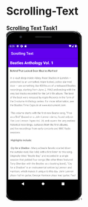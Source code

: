 # Scrolling-Text

<b>Scrolling Text Task1</b>
<br/>
<img src="scrolling text ss.png" width="200">
</br>
